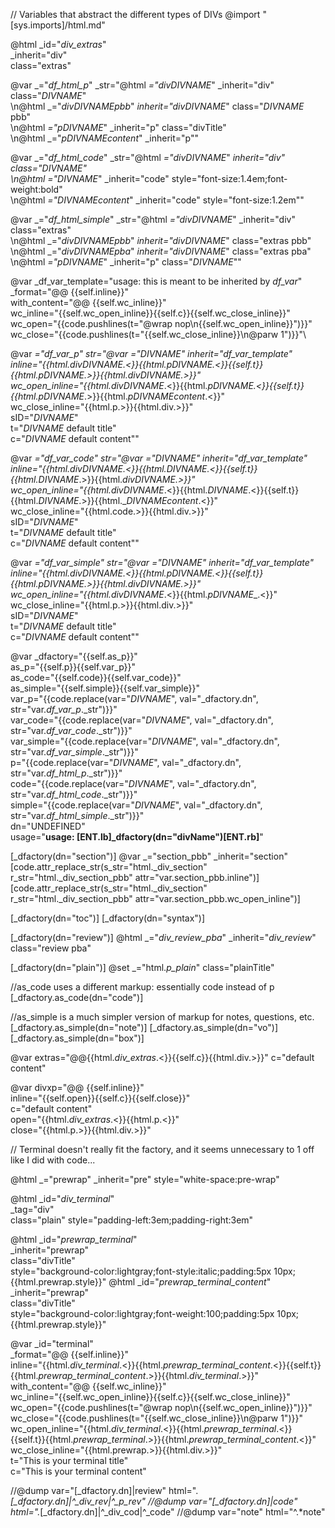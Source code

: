 // Variables that abstract the different types of DIVs
@import "[sys.imports]/html.md"

@html _id="_div_extras_" \
      _inherit="div" \
      class="extras"

@var _="_df_html_p_" _str="@html _=\"_div_$DIVNAME$_\" _inherit=\"div\" class=\"$DIVNAME$\"\
      \n@html _=\"_div_$DIVNAME$_pbb_\" _inherit=\"_div_$DIVNAME$_\" class=\"$DIVNAME$ pbb\"\
      \n@html _=\"_p_$DIVNAME$_\" _inherit=\"p\" class=\"divTitle\"\
      \n@html _=\"_p_$DIVNAME$_content_\" _inherit=\"p\""

@var _="_df_html_code_" _str="@html _=\"_div_$DIVNAME$_\" _inherit=\"div\" class=\"$DIVNAME$\"\
      \n@html _=\"_$DIVNAME$_\" _inherit=\"code\" style=\"font-size:1.4em;font-weight:bold\"\
      \n@html _=\"_$DIVNAME$_content_\" _inherit=\"code\" style=\"font-size:1.2em\""

@var _="_df_html_simple_" _str="@html _=\"_div_$DIVNAME$_\" _inherit=\"div\" class=\"extras\"\
      \n@html _=\"_div_$DIVNAME$_pbb_\" _inherit=\"_div_$DIVNAME$_\" class=\"extras pbb\"\
      \n@html _=\"_div_$DIVNAME$_pba_\" _inherit=\"_div_$DIVNAME$_\" class=\"extras pba\"\
      \n@html _=\"_p_$DIVNAME$_\" _inherit=\"p\" class=\"$DIVNAME$\""

@var _df_var_template="usage: this is meant to be inherited by _df_var_"\
      _format="@@ {{self.inline}}"\
      with_content="@@ {{self.wc_inline}}"\
      wc_inline="{{self.wc_open_inline}}{{self.c}}{{self.wc_close_inline}}"\
      wc_open="{{code.pushlines(t=\"@wrap nop\n{{self.wc_open_inline}}\")}}"\
      wc_close="{{code.pushlines(t=\"{{self.wc_close_inline}}\n@parw 1\")}}"\


@var _="_df_var_p_" _str="@var _=\"$DIVNAME$\" _inherit=\"_df_var_template\" \
      inline=\"{{html._div_$DIVNAME$_.<}}{{html._p_$DIVNAME$_.<}}{{self.t}}{{html._p_$DIVNAME$_.>}}{{html._div_$DIVNAME$_.>}}\"\
      wc_open_inline=\"{{html._div_$DIVNAME$_.<}}{{html._p_$DIVNAME$_.<}}{{self.t}}{{html._p_$DIVNAME$_.>}}{{html._p_$DIVNAME$_content_.<}}\"\
      wc_close_inline=\"{{html.p.>}}{{html.div.>}}\"\
      sID=\"$DIVNAME$\"\
      t=\"$DIVNAME$ default title\" \
      c=\"$DIVNAME$ default content\""
      
@var _="_df_var_code_" _str="@var _=\"$DIVNAME$\" _inherit=\"_df_var_template\" \
      inline=\"{{html._div_$DIVNAME$_.<}}{{html._$DIVNAME$_.<}}{{self.t}}{{html._$DIVNAME$_.>}}{{html._div_$DIVNAME$_.>}}\"\
      wc_open_inline=\"{{html._div_$DIVNAME$_.<}}{{html._$DIVNAME$_.<}}{{self.t}}{{html._$DIVNAME$_.>}}{{html._$DIVNAME$_content_.<}}\"\
      wc_close_inline=\"{{html.code.>}}{{html.div.>}}\"\
      sID=\"$DIVNAME$\"\
      t=\"$DIVNAME$ default title\" \
      c=\"$DIVNAME$ default content\""
      
@var _="_df_var_simple_" _str="@var _=\"$DIVNAME$\" _inherit=\"_df_var_template\" \
      inline=\"{{html._div_$DIVNAME$_.<}}{{html._p_$DIVNAME$_.<}}{{self.t}}{{html._p_$DIVNAME$_.>}}{{html._div_$DIVNAME$_.>}}\"\
      wc_open_inline=\"{{html._div_$DIVNAME$_.<}}{{html._p_$DIVNAME$_.<}}\"\
      wc_close_inline=\"{{html.p.>}}{{html.div.>}}\"\
      sID=\"$DIVNAME$\"\
      t=\"$DIVNAME$ default title\" \
      c=\"$DIVNAME$ default content\""
      
@var _dfactory="{{self.as_p}}"\
      as_p="{{self.p}}{{self.var_p}}"\
      as_code="{{self.code}}{{self.var_code}}"\
      as_simple="{{self.simple}}{{self.var_simple}}"\
      var_p="{{code.replace(var=\"$DIVNAME$\", val=\"_dfactory.dn\", str=\"var._df_var_p_._str\")}}"\
      var_code="{{code.replace(var=\"$DIVNAME$\", val=\"_dfactory.dn\", str=\"var._df_var_code_._str\")}}"\
      var_simple="{{code.replace(var=\"$DIVNAME$\", val=\"_dfactory.dn\", str=\"var._df_var_simple_._str\")}}"\
      p="{{code.replace(var=\"$DIVNAME$\", val=\"_dfactory.dn\", str=\"var._df_html_p_._str\")}}"\
      code="{{code.replace(var=\"$DIVNAME$\", val=\"_dfactory.dn\", str=\"var._df_html_code_._str\")}}"\
      simple="{{code.replace(var=\"$DIVNAME$\", val=\"_dfactory.dn\", str=\"var._df_html_simple_._str\")}}"\
      dn="UNDEFINED"\
      usage="**usage: [ENT.lb]_dfactory(dn=\"divName\")[ENT.rb]**"
      

[_dfactory(dn="section")]
@var _="section_pbb" _inherit="section"
[code.attr_replace_str(s_str="html._div_section" r_str="html._div_section_pbb" attr="var.section_pbb.inline")]
[code.attr_replace_str(s_str="html._div_section" r_str="html._div_section_pbb" attr="var.section_pbb.wc_open_inline")]

[_dfactory(dn="toc")]
[_dfactory(dn="syntax")]

[_dfactory(dn="review")]
@html _="_div_review_pba_" _inherit="_div_review_" class="review pba"

[_dfactory(dn="plain")]
@set _="html._p_plain_" class="plainTitle"

//as_code uses a different markup: essentially code instead of p
[_dfactory.as_code(dn="code")]

//as_simple is a much simpler version of markup for notes, questions, etc.
[_dfactory.as_simple(dn="note")]
[_dfactory.as_simple(dn="vo")]
[_dfactory.as_simple(dn="box")]

@var extras="@@{{html._div_extras_.<}}{{self.c}}{{html.div.>}}" c="default content"

@var divxp="@@ {{self.inline}}"\
      inline="{{self.open}}{{self.c}}{{self.close}}"\
      c="default content"\
      open="{{html._div_extras_.<}}{{html.p.<}}"\
      close="{{html.p.>}}{{html.div.>}}"

// Terminal doesn't really fit the factory, and it seems unnecessary to 1 off like I did with code...

@html _="prewrap" _inherit="pre" style="white-space:pre-wrap"

@html _id="_div_terminal_" \
      _tag="div" \
      class="plain" style="padding-left:3em;padding-right:3em"
 
@html _id="_prewrap_terminal_" \
      _inherit="prewrap" \
      class="divTitle"\
      style="background-color:lightgray;font-style:italic;padding:5px 10px;{{html.prewrap.style}}"
@html _id="_prewrap_terminal_content_" \
      _inherit="prewrap" \
      class="divTitle"\
      style="background-color:lightgray;font-weight:100;padding:5px 10px;{{html.prewrap.style}}"

@var _id="terminal" \
          _format="@@ {{self.inline}}" \
          inline="{{html._div_terminal_.<}}{{html._prewrap_terminal_content_.<}}{{self.t}}{{html._prewrap_terminal_content_.>}}{{html._div_terminal_.>}}"\
          with_content="@@ {{self.wc_inline}}" \
          wc_inline="{{self.wc_open_inline}}{{self.c}}{{self.wc_close_inline}}"\
          wc_open="{{code.pushlines(t=\"@wrap nop\n{{self.wc_open_inline}}\")}}"\
          wc_close="{{code.pushlines(t=\"{{self.wc_close_inline}}\n@parw 1\")}}"\
          wc_open_inline="{{html._div_terminal_.<}}{{html._prewrap_terminal_.<}}{{self.t}}{{html._prewrap_terminal_.>}}{{html._prewrap_terminal_content_.<}}"\
          wc_close_inline="{{html.prewrap.>}}{{html.div.>}}"\
          t="This is your terminal title" \
          c="This is your terminal content"

//@dump var="[_dfactory.dn]|review" html=".*[_dfactory.dn]|^_div_rev|^_p_rev"
//@dump var="[_dfactory.dn]|code" html=".*[_dfactory.dn]|^_div_cod|^_code"
//@dump var="note" html="^.*note"
